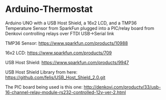 Arduino-Thermostat
==================

Arduino UNO with a USB Host Shield, a 16x2 LCD, and a TMP36 Temperature Sensor from SparkFun plugged into a PIC/relay board from Denkovi controlling relays over FTDI USB->Serial link

TMP36 Sensor: https://www.sparkfun.com/products/10988

16x2 LCD: https://www.sparkfun.com/products/709

USB Host Shield: https://www.sparkfun.com/products/9947

USB Host Shield Library from here: https://github.com/felis/USB_Host_Shield_2.0.git

The PIC board being used is this one: http://denkovi.com/productv/33/usb-16-channel-relay-module-rs232-controlled-12v-ver-2.html
